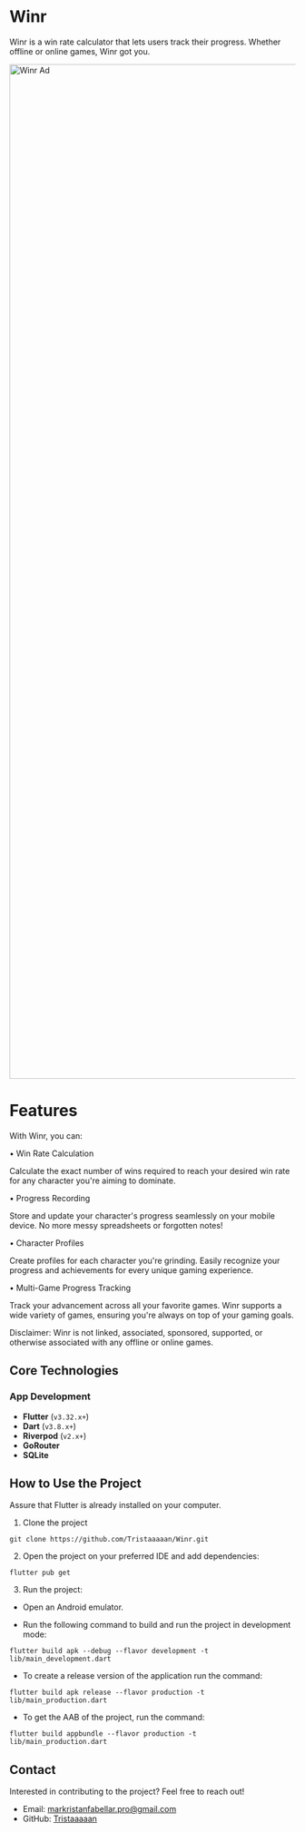# Winr

Winr is a win rate calculator that lets users track their progress. Whether offline or online games, Winr got you.

<img width="4096" height="1789" alt="Winr Ad" src="https://github.com/user-attachments/assets/0695da39-1ec5-41bc-bebd-4965306fb09a" />

# Features

With Winr, you can:

• Win Rate Calculation
        
   Calculate the exact number of wins required to reach your desired win rate for any character you're aiming to dominate.

• Progress Recording

   Store and update your character's progress seamlessly on your mobile device. No more messy spreadsheets or forgotten notes!
        
• Character Profiles

   Create profiles for each character you're grinding. Easily recognize your progress and achievements for every unique gaming experience.

• Multi-Game Progress Tracking

   Track your advancement across all your favorite games. Winr supports a wide variety of games, ensuring you're always on top of your gaming goals.

Disclaimer:
Winr is not linked, associated, sponsored, supported, or otherwise associated with any offline or online games.


## Core Technologies

### App Development
- **Flutter** (`v3.32.x+`) 
- **Dart** (`v3.8.x+`) 
- **Riverpod** (`v2.x+`) 
- **GoRouter** 
- **SQLite**

## How to Use the Project

Assure that Flutter is already installed on your computer.

1. Clone the project
```
git clone https://github.com/Tristaaaaan/Winr.git
```

2. Open the project on your preferred IDE and add dependencies:
```
flutter pub get
```

3. Run the project:

* Open an Android emulator.
  
* Run the following command to build and run the project in development mode:
```
flutter build apk --debug --flavor development -t lib/main_development.dart
```

* To create a release version of the application run the command:
```
flutter build apk release --flavor production -t lib/main_production.dart
```

* To get the AAB of the project, run the command:
```
flutter build appbundle --flavor production -t lib/main_production.dart
```


## Contact

Interested in contributing to the project? Feel free to reach out!

* Email: markristanfabellar.pro@gmail.com
* GitHub: [Tristaaaaan](https://github.com/Tristaaaaan)

